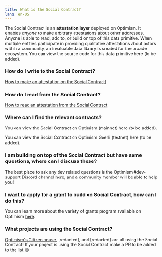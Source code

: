 ```yaml
---
title: What is the Social Contract?
lang: en-US
---
```


The Social Contract is an **attestation layer** deployed on Optimism. It enables _anyone_ to make arbitrary attestations about other addresses. Anyone is able to read, add to, or build on top of this data primitive. When multiple entities participate in providing qualitative attestations about actors within a community, an invaluable data library is created for the broader ecosystem. You can view the source code for this data primitive here (to be added).

### How do I write to the Social Contract?

[How to make an attestation on the Social Contract](./write-to-social-contract.md))

### How do I read from the Social Contract?

[How to read an attestation from the Social Contract](./read-from-social-contract.md)

### Where can I find the relevant contracts?

You can view the Social Contract on Optimism (mainnet) here (to be added).

You can view the Social Contract on Optimism Goerli (testnet) here (to be added).

### I am building on top of the Social Contract but have some questions, where can I discuss these?

The best place to ask any dev related questions is the Optimism #dev-support Discord channel [here](https://discord.com/channels/667044843901681675/887914409207414785), and a community member will be able to help you!

### I want to apply for a grant to build on Social Contract, how can I do this?

You can learn more about the variety of grants program available on Optimism [here](https://community.optimism.io/docs/governance/allocations/#ecosystem-fund).

### What projects are using the Social Contract?

[Optimism's Citizen house](https://community.optimism.io/docs/governance/citizens-house/), [redacted], and [redacted] are all using the Social Contract! If your project is using the Social Contract make a PR to be added to the list 😊
